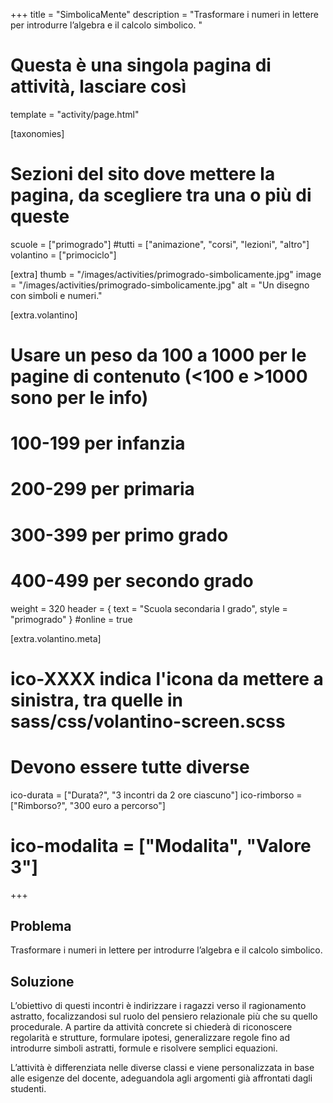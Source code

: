 +++
title = "SimbolicaMente"
description = "Trasformare i numeri in lettere per introdurre l’algebra e il calcolo simbolico. "

# Questa è una singola pagina di attività, lasciare così
template = "activity/page.html"

[taxonomies]
# Sezioni del sito dove mettere la pagina, da scegliere tra una o più di queste
scuole = ["primogrado"]
#tutti = ["animazione", "corsi", "lezioni", "altro"]
volantino = ["primociclo"]

[extra]
thumb = "/images/activities/primogrado-simbolicamente.jpg"
image = "/images/activities/primogrado-simbolicamente.jpg"
alt = "Un disegno con simboli e numeri."

[extra.volantino]
# Usare un peso da 100 a 1000 per le pagine di contenuto (<100 e >1000 sono per le info)
# 100-199 per infanzia
# 200-299 per primaria
# 300-399 per primo grado
# 400-499 per secondo grado
weight = 320
header = { text = "Scuola secondaria I grado", style = "primogrado" }
#online = true

[extra.volantino.meta]
# ico-XXXX indica l'icona da mettere a sinistra, tra quelle in sass/css/volantino-screen.scss
# Devono essere tutte diverse 
ico-durata = ["Durata?", "3 incontri da 2 ore ciascuno"]
ico-rimborso = ["Rimborso?", "300 euro a percorso"]
# ico-modalita = ["Modalita", "Valore 3"]
+++

<h2 class="ico ico-primogrado-problema">Problema</h2>

Trasformare i numeri in lettere per introdurre l’algebra e il calcolo simbolico. 

<h2 class="ico ico-primogrado-soluzione">Soluzione</h2>

L’obiettivo di questi incontri è indirizzare i ragazzi verso il ragionamento astratto, focalizzandosi sul ruolo del pensiero relazionale più che su quello procedurale. A partire da attività concrete si chiederà di riconoscere regolarità e strutture, formulare ipotesi, generalizzare regole fino ad introdurre simboli astratti, formule e risolvere semplici equazioni.  

L’attività è differenziata nelle diverse classi e viene personalizzata in base alle esigenze del docente, adeguandola agli argomenti già affrontati dagli studenti.  
